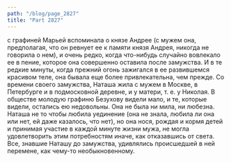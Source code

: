 ```yaml
---
path: "/blog/page_2827"
title: "Part 2827"
---
```


 с графиней Марьей вспоминала о князе Андрее (с мужем она, предполагая, что он ревнует ее к памяти князя Андрея, никогда не говорила о нем), и очень редко, когда что-нибудь случайно вовлекало ее в пение, которое она совершенно оставила после замужства. И в те редкие минуты, когда прежний огонь зажигался в ее развившемся красивом теле, она бывала еще более привлекательна, чем прежде.
Со времени своего замужства, Наташа жила с мужем в Москве, в Петербурге и в подмосковной деревне, и у матери, т. е. у Николая. В обществе молодую графиню Безухову видели мало, и те, которые видели, остались ею недовольны. Она не была ни мила, ни любезна. Наташа не то чтобы любила уединение (она не знала, любила ли она или нет, ей даже казалось, что нет), но она нося, рождая и кормя детей и принимая участие в каждой минуте жизни мужа, не могла удовлетворить этим потребностям иначе, как отказавшись от света. Все, знавшие Наташу до замужства, удивлялись происшедшей в ней перемене, как чему-то необыкновенному. 
